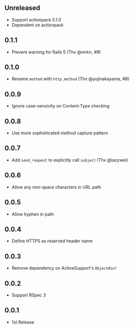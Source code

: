 ## Unreleased

- Support actionpack 5.1.0
- Dependent on actionpack

## 0.1.1
- Prevent warning for Rails 5  (Thx @mrkn, #9)

## 0.1.0
- Rename `method` with `http_method` (Thx @yujinakayama, #8)

## 0.0.9
- Ignore case-sensivity on Content-Type checking

## 0.0.8
- Use more sophisticated method capture pattern

## 0.0.7
- Add `send_request` to explicitly call `subject` (Thx @lazywei)

## 0.0.6
- Allow any non-space characters in URL path

## 0.0.5
- Allow hyphen in path

## 0.0.4
- Define HTTPS as reserved header name

## 0.0.3
- Remove dependency on ActiveSupport's `Object#in?`

## 0.0.2
- Support RSpec 3

## 0.0.1
- 1st Release
